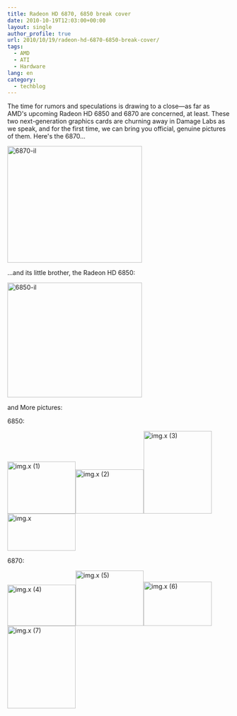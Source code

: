 ```yaml
---
title: Radeon HD 6870, 6850 break cover
date: 2010-10-19T12:03:00+00:00
layout: single
author_profile: true
url: 2010/10/19/radeon-hd-6870-6850-break-cover/
tags:
  - AMD
  - ATI
  - Hardware
lang: en
category: 
  - techblog
---
```

The time for rumors and speculations is drawing to a close—as far as AMD's upcoming Radeon HD 6850 and 6870 are concerned, at least. These two next-generation graphics cards are churning away in Damage Labs as we speak, and for the first time, we can bring you official, genuine pictures of them. Here's the 6870…

[<img title="6870-il" border="0" alt="6870-il" src="http://lh3.ggpht.com/_vaUVXcmC3OI/TL2BJoOLloI/AAAAAAAACu4/ShavaAS5qSI/6870-il_thumb%5B2%5D.jpg?imgmax=800" width="304" height="264" />](http://lh5.ggpht.com/_vaUVXcmC3OI/TL2BH1yYhBI/AAAAAAAACu0/8ypEAOu6tB0/s1600-h/6870-il%5B4%5D.jpg)

…and its little brother, the Radeon HD 6850:

[<img title="6850-il" border="0" alt="6850-il" src="http://lh4.ggpht.com/_vaUVXcmC3OI/TL2BN4_Hr3I/AAAAAAAACvA/NwxgOsF45hY/6850-il_thumb%5B1%5D.jpg?imgmax=800" width="304" height="260" />](http://lh5.ggpht.com/_vaUVXcmC3OI/TL2BMFP_zbI/AAAAAAAACu8/YpSFl2MdaM8/s1600-h/6850-il%5B3%5D.jpg)

and More pictures:

6850:

[<img title="img.x (1)" border="0" alt="img.x (1)" src="http://lh3.ggpht.com/_vaUVXcmC3OI/TL2BR7TSu0I/AAAAAAAACvI/IiqxeTKFkaU/img.x%20%281%29_thumb.jpg?imgmax=800" width="154" height="118" />](http://lh4.ggpht.com/_vaUVXcmC3OI/TL2BQI5WarI/AAAAAAAACvE/GXUydg9ErFQ/s1600-h/img.x%20%281%29%5B2%5D.jpg)[<img title="img.x (2)" border="0" alt="img.x (2)" src="http://lh5.ggpht.com/_vaUVXcmC3OI/TL2Bc7QQ0rI/AAAAAAAACvQ/eQuhZjRNFcE/img.x%20%282%29_thumb.jpg?imgmax=800" width="154" height="100" />](http://lh5.ggpht.com/_vaUVXcmC3OI/TL2BbG6PolI/AAAAAAAACvM/416eYqRTaJM/s1600-h/img.x%20%282%29%5B2%5D.jpg)[<img title="img.x (3)" border="0" alt="img.x (3)" src="http://lh3.ggpht.com/_vaUVXcmC3OI/TL2BhjHPf6I/AAAAAAAACvY/xYpEno48X_U/img.x%20%283%29_thumb.jpg?imgmax=800" width="154" height="187" />](http://lh5.ggpht.com/_vaUVXcmC3OI/TL2Bf11QkVI/AAAAAAAACvU/5Gw3EYLyIUE/s1600-h/img.x%20%283%29%5B2%5D.jpg)[<img title="img.x" border="0" alt="img.x" src="http://lh5.ggpht.com/_vaUVXcmC3OI/TL2BsYomwUI/AAAAAAAACvg/m8OKTRkUOc0/img.x_thumb.jpg?imgmax=800" width="154" height="84" />](http://lh4.ggpht.com/_vaUVXcmC3OI/TL2BjLrmKNI/AAAAAAAACvc/ic6JDfQ6GJs/s1600-h/img.x%5B2%5D.jpg)

6870:

[<img title="img.x (4)" border="0" alt="img.x (4)" src="http://lh4.ggpht.com/_vaUVXcmC3OI/TL2B07AXsxI/AAAAAAAACvo/T3pghyoNRFE/img.x%20%284%29_thumb.jpg?imgmax=800" width="154" height="93" />](http://lh5.ggpht.com/_vaUVXcmC3OI/TL2BzWZi4CI/AAAAAAAACvk/PaukOrZhMTo/s1600-h/img.x%20%284%29%5B2%5D.jpg)[<img title="img.x (5)" border="0" alt="img.x (5)" src="http://lh6.ggpht.com/_vaUVXcmC3OI/TL2B4nOm8KI/AAAAAAAACvw/pbb-4Ga4nFQ/img.x%20%285%29_thumb.jpg?imgmax=800" width="154" height="125" />](http://lh4.ggpht.com/_vaUVXcmC3OI/TL2B3SuV5uI/AAAAAAAACvs/CHqc_Rk9Ljw/s1600-h/img.x%20%285%29%5B2%5D.jpg)[<img title="img.x (6)" border="0" alt="img.x (6)" src="http://lh6.ggpht.com/_vaUVXcmC3OI/TL2B8etbcNI/AAAAAAAACv4/IdcHDVQhZAw/img.x%20%286%29_thumb.jpg?imgmax=800" width="154" height="100" />](http://lh3.ggpht.com/_vaUVXcmC3OI/TL2B6ntz4PI/AAAAAAAACv0/a0OCHmHpMyE/s1600-h/img.x%20%286%29%5B2%5D.jpg)[<img title="img.x (7)" border="0" alt="img.x (7)" src="http://lh6.ggpht.com/_vaUVXcmC3OI/TL2CAjgGIQI/AAAAAAAACwA/80OMksC7uVA/img.x%20%287%29_thumb.jpg?imgmax=800" width="154" height="187" />](http://lh6.ggpht.com/_vaUVXcmC3OI/TL2B-9V9nRI/AAAAAAAACv8/Tvzc3wzaZhY/s1600-h/img.x%20%287%29%5B2%5D.jpg)